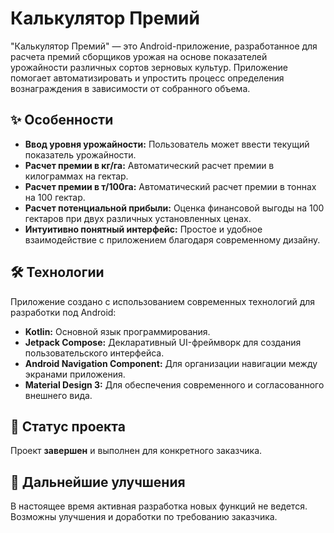 # Калькулятор Премий

"Калькулятор Премий" — это Android-приложение, разработанное для расчета премий сборщиков урожая на основе показателей урожайности различных сортов зерновых культур. Приложение помогает автоматизировать и упростить процесс определения вознаграждения в зависимости от собранного объема.

## ✨ Особенности

*   **Ввод уровня урожайности:** Пользователь может ввести текущий показатель урожайности.
*   **Расчет премии в кг/га:** Автоматический расчет премии в килограммах на гектар.
*   **Расчет премии в т/100га:** Автоматический расчет премии в тоннах на 100 гектар.
*   **Расчет потенциальной прибыли:** Оценка финансовой выгоды на 100 гектаров при двух различных установленных ценах.
*   **Интуитивно понятный интерфейс:** Простое и удобное взаимодействие с приложением благодаря современному дизайну.

## 🛠 Технологии

Приложение создано с использованием современных технологий для разработки под Android:

*   **Kotlin:** Основной язык программирования.
*   **Jetpack Compose:** Декларативный UI-фреймворк для создания пользовательского интерфейса.
*   **Android Navigation Component:** Для организации навигации между экранами приложения.
*   **Material Design 3:** Для обеспечения современного и согласованного внешнего вида.

## 🏁 Статус проекта

Проект **завершен** и выполнен для конкретного заказчика.

## 🔧 Дальнейшие улучшения

В настоящее время активная разработка новых функций не ведется. Возможны улучшения и доработки по требованию заказчика.
